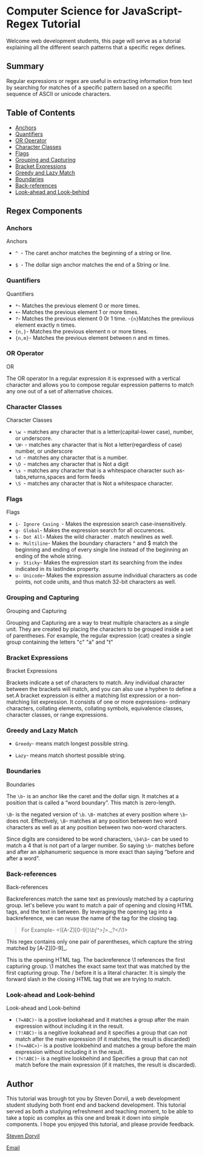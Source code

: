 # Computer Science for JavaScript- Regex Tutorial

Welcome web development students, this page will serve as a tutorial explaining all the different search patterns that a specific regex defines.

## Summary

Regular expressions or regex are useful in extracting information from text by searching for matches of a specific pattern based on a specific sequence of ASCII or unicode characters.

## Table of Contents

- [Anchors](#anchors)
- [Quantifiers](#quantifiers)
- [OR Operator](#or-operator)
- [Character Classes](#character-classes)
- [Flags](#flags)
- [Grouping and Capturing](#grouping-and-capturing)
- [Bracket Expressions](#bracket-expressions)
- [Greedy and Lazy Match](#greedy-and-lazy-match)
- [Boundaries](#boundaries)
- [Back-references](#back-references)
- [Look-ahead and Look-behind](#look-ahead-and-look-behind)

## Regex Components

### Anchors

Anchors

- `^ `- The caret anchor matches the beginning of a string or line.

- `$ `- The dollar sign anchor matches the end of a String or line.

### Quantifiers

Quantifiers

- `*`- Matches the previous element 0 or more times.
- `+`- Matches the previous element 1 or more times.
- `?`- Matches the previous element 0 0r 1 time. -`{n}`Matches the previious element exactly n times.
- `{n,}`- Matches the previous element n or more times.
- `{n,m}`- Matches the previous element between n and m times.

### OR Operator

OR

The OR operator In a regular expression it is expressed with a vertical character and allows you to compose regular expression patterns to match any one out of a set of alternative choices.

### Character Classes

Character Classes

- `\w `- matches any character that is a letter(capital-lower case), number, or underscore.
- `\W`- - matches any character that is Not a letter(regardless of case) number, or underscore
- `\d `- matches any character that is a number.
- `\D `- matches any character that is Not a digit
- `\s `- matches any character that is a whitespace character such as- tabs,returns,spaces and form feeds
- `\S `- matches any character that is Not a whitespace character.

### Flags

Flags

- `i- Ignore Casing `- Makes the expression search case-insensitively.
- `g- Global`- Makes the expression search for all occurences.
- `s- Dot All`- Makes the wild character . match newlines as well.
- `m- Multiline`- Makes the boundary characters ^ and $ match the beginning and ending of every single line instead of the beginning an ending of the whole string.
- `y- Sticky`- Makes the expression start its searching from the index indicated in its lastIndex property.
- `u- Unicode`- Makes the expression assume individual characters as code points, not code units, and thus match 32-bit characters as well.

### Grouping and Capturing

Grouping and Capturing

Grouping and Capturing are a way to treat multiple characters as a single unit. They are created by placing the characters to be grouped inside a set of parentheses. For example, the regular expression (cat) creates a single group containing the letters "c" "a" and "t"

### Bracket Expressions

Bracket Expressions

Brackets indicate a set of characters to match. Any individual character between the brackets will match, and you can also use a hyphen to define a set.A bracket expression is either a matching list expression or a non-matching list expression. It consists of one or more expressions- ordinary characters, collating elements, collating symbols, equivalence classes, character classes, or range expressions.

### Greedy and Lazy Match

- `Greedy`- means match longest possible string.

- `Lazy`- means match shortest possible string.

### Boundaries

Boundaries

The `\b`- is an anchor like the caret and the dollar sign. It matches at a position that is called a “word boundary”. This match is zero-length.

`\B`- is the negated version of `\b`. `\B`- matches at every position where `\b`- does not. Effectively, `\B`- matches at any position between two word characters as well as at any position between two non-word characters.

Since digits are considered to be word characters, `\b4\b`- can be used to match a 4 that is not part of a larger number. So saying `\b`- matches before and after an alphanumeric sequence is more exact than saying “before and after a word”.

### Back-references

Back-references

Backreferences match the same text as previously matched by a capturing group. let's believe you want to match a pair of opening and closing HTML tags, and the text in between. By leveraging the opening tag into a backreference, we can reuse the name of the tag for the closing tag.

> For Example- <([A-Z][0-9]_)\b[^>]_>.\_?</\1>

This regex contains only one pair of parentheses, which capture the string matched by [A-Z][0-9]\_.

This is the opening HTML tag. The backreference \1 references the first capturing group. \1 matches the exact same text that was matched by the first capturing group. The / before it is a literal character. It is simply the forward slash in the closing HTML tag that we are trying to match.

### Look-ahead and Look-behind

Look-ahead and Look-behind

- `(?=ABC)`- is a postive lookahead and it matches a group after the main expression without including it in the result.
- `(?!ABC)`- is a negitive lookahead and it specifies a group that can not match after the main expression (if it matches, the result is discarded)
- `(?<=ABC>)`- is a postive lookbehind and matches a group before the main expression without including it in the result.
- `(?<!ABC)`- is a negitive lookbehind and Specifies a group that can not match before the main expression (if it matches, the result is discarded).

## Author

This tutorial was brough tot you by Steven Dorvil, a web development student studying both front end and backend development. This tutorial served as both a studying refreshment and teaching moment, to be able to take a topic as complex as this one and break it down into simple components. I hope you enjoyed this tutorial, and please provide feedback.

[Steven Dorvil](https-//www.github.com/dorvilsteven)

[Email](dorvilsteven@gmail.com)
